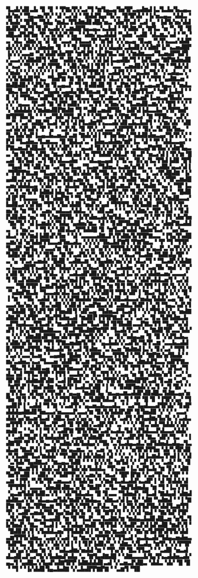 ▜▃▟▞▟▊▃▙▝▊▝▊▝▝▛▇▞▛▞▃▞▜▝▆▜▄▃▄▜▅▜▛▃▄▟▆▟▐▃▜▃▙▞▙▃▄▃▟▞▆▞▝▜▄▃▅▞▛▞▝▟▝▃▞▟▝▝█▟▟▜▄▞▜▞▃▝▉▜▛▟▞▝▐▞▅▃▄▃▝▟▟▃▝▞▙▟▞▝█▜▄▝▜▟▄▝▆▟▃▜▜▟▆▟▊▟█▞▅▃▝▟▅▜▚▟▝▃▟▝▄▝▐▟▜▞▅▞▟▟▇▟▛▞▜▞▜▝▊▟▚▃▟▞▞▃▆▟█▜▄▃▄▃▚▃▙▟▝▝▛▟▇▞▚▝▇▜▃▝▅▝▚▝▊▝█▟█▃▟▜▟▜▅▝▛▃▜▞▟▞▚▜▄▝▝▟▅▞▄▃▟▟▟▝▚▟▅▝▃▟▊▝▟▃▆▃▚▟▝▝▚▝▃▝▟▃▝▟▆▞▄▝▟▝▉▝▃▃▞▜▜▃▃▞▛▝▆▜▟▝▞▞▄▃▄▝▉▃▄▝▚▜▚▃▃▞▟▟▛▟▞▞▞▟▜▞▞▟▅▟▅▝▊▝▝▝▊▞▜▜▚▝▐▞▞▟▄▟▞▃▙▟▊▞▞▟▆▛▐▞▚▃▅▟█▛▐▞▞▞▃▃▅▝▚▞▟▟▛▟▅▜▛▝▆▜▟▜▝▟▄▛▇▃▚▟▝▞▆▟▆▃▃▞▜▃▅▟▛▜▟▜▞▃▃▞▞▟▇▟▉▜▝▟▅▝▚▟▉▞▆▞▞▝▞▟▐▟▐▃▄▟█▞▜▝▐▟▜▃▅▝▇▛▇▟▅▟▉▞▚▃▞▝▜▞▝▃▛▞▛▜▙▝▝▟▊▞▆▟▐▝▊▜▝▝▃▃▝▃▅▟▉▞▟▝▜▝▇▝▝▜▟▞▟▞▅▟▞▝▞▝▞▞▞▝▐▝▄▟▞▝▟▝▐▞▜▜▙▜▝▃▟▟▜▝▞▝▄▃▙▞▜▞▝▞▃▟▄▃▚▝▞▞▙▜▟▟▊▜▚▃▝▜▅▛▇▝▇▝▉▞▝▜▚▟▜▝▟▃▞▞▜▞▜▟▝▝▞▜▜▝▄▟▇▃▅▝▆▟█▟▉▞▝▟▜▞▆▝▊▃▄▃▛▝▜▝▊▟▉▟▉▝▊▝▃▛▇▞▜▝▛▃▄▃▅▜▄▃▜▝▅▟▃▜▙▃▜▃▛▞▙▃▞▜▄▟▞▃▄▟▄▜▙▜▅▃▅▝▊▜▄▜▙▝▊▟▆▜▜▃▞▝▆▛▐▃▙▟▝▝▊▝▟▝▜▜▅▃▚▟▛▜▄▜▞▛▇▝▉▃▃▜▃▞▛▃▆▃▞▃▜▝▉▃▅▛▐▃▅▃▄▜▙▟▞▃▃▞▞▝▄▃▃▝▛▃▟▝▇▝▟▜▚▟▉▞▝▝▃▜▜▝▄▜▅▞▄▝▜▃▅▟▉▃▆▞▞▝█▜▝▝▞▝▚▝▟▟▟▟▞▞▆▟▅▟▉▛▇▟▇▝▜▝▚▟▊▃▅▟▛▜▙▝▐▟▛▟▐▟▃▃▙▞▚▜▛▜▅▛▇▜▛▜▙▞▙▝▝▝▃▞▜▟▞▜▜▃▛▞▝▝▞▜▄▞▆▝▞▛▇▞▜▃▞▝▇▝▜▜▙▃▝▃▛▞▄▞▚▝▃▞▚▟█▞▜▃▟▝▅▜▝▟▐▜▃▟▆▜▚▃▃▟▞▟▊▃▙▃▙▟▜▝▝▞▆▞▟▞▝▟▊▃▞▟▞▟▚▟▚▝▛▝▄▝▝▃▛▞▙▝▉▝▛▞▃▞▃▃▞▟▛▜▜▞▝▝▉▞▃▜▞▜▙▜▅▃▝▜▃▜▟▞▅▛▐▃▄▃▙▃▅▃▛▃▆▝▇▟▞▟▐▝▛▜▅▜▅▞▞▜▟▟▉▟▅▃▄▞▜▞▛▞▞▝▛▟▝▜▃▟▅▃▜▃▆▃▃▝█▝█▟▃▞▃▝▐▟▅▃▟▟▅▞▆▛▐▃▝▟▝▝▛▝▟▟▃▃▄▞▝▛▇▃▅▃▛▟█▃▙▝▟▞▞▟▛▞▝▝▄▃▟▝▉▞▞▃▛▟▛▞▝▃▙▃▄▛▇▜▙▞▞▟▆▜▄▃▃▝▆▝▊▜▙▝▟▜▄▝▆▃▞▟▊▟▟▝▅▝▛▜▟▟▛▟▟▃▛▝▊▃▛▝▅▃▞▟▐▝▛▞▆▝█▃▟▝▉▞▙▟▝▃▜▝▉▞▟▃▃▟▅▝▝▝▟▃▄▃▄▟▝▞▜▞▃▝▉▞▄▜▃▜▜▟▐▟▉▝█▜▝▜▄▟▝▜▝▟▊▞▆▝▃▞▜▃▜▃▄▝▜▃▄▞▜▟▅▃▚▃▆▞▅▜▟▝▃▝▃▟█▞▄▃▞▟▐▞▜▜▛▛▇▃▆▝▜▃▄▞▟▞▅▝▉▞▟▟▞▜▞▜▙▝▅▝▞▟█▜▃▝▚▝▃▞▛▟█▟▇▝▐▞▄▟▊▃▛▃▞▞▆▞▜▟▜▃▜▟▉▃▅▞▙▝▝▜▄▜▟▜▞▜▚▟▇▝▅▟▚▞▄▝▞▜▛▃▆▟█▃▅▞▟▟▟▃▄▝▞▟▞▝▃▝▟▃▙▞▜▞▆▝▄▟▐▟▊▃▆▃▛▝▆▝▆▟▆▝▚▃▚▝▜▛▐▃▞▃▜▝▃▜▞▛▐▟▇▟▐▟▄▜▃▝▃▞▛▜▛▟▞▃▆▜▚▞▛▝▊▟▛▞▃▜▛▃▛▝▃▝█▟▉▟▐▛▐▜▃▃▃▝▊▜▝▟▅▛▇▝▝▜▃▜▙▃▛▝▝▟█▞▞▝▝▟▊▞▄▜▝▟▞▞▆▟█▃▃▞▙▟▉▃▞▞▟▜▅▝▜▜▝▞▙▞▟▟▉▝▅▟▚▞▄▟▝▜▜▜▜▃▜▞▙▟▊▃▛▜▄▜▝▞▛▃▅▞▙▝▆▝▜▞▝▃▅▞▚▟▃▃▞▟▟▃▝▞▝▟▊▃▆▝▝▝▄▞▞▟▆▞▃▜▛▃▜▟▝▝▊▟▛▟▉▟▅▝▅▞▝▜▝▞▆▟▜▜▙▝▐▞▛▟▅▃▟▞▆▜▟▃▝▃▝▃▄▜▝▞▛▝▐▜▝▟▅▜▅▝▇▞▜▞▝▟▐▃▆▟▞▞▜▟▄▝▄▟▅▞▆▃▝▟▝▝▊▟▛▜▙▟█▝▃▟▞▃▝▟▅▛▇▃▟▟▃▝▚▝▅▞▃▝▝▜▝▞▝▟▊▟▃▞▛▜▟▟█▝▊▝▆▜▃▟▚▟▟▝▇▟▅▜▃▞▝▝▄▞▅▃▟▃▞▝▛▞▆▟▐▟▉▟▚▜▅▝▝▟▝▃▃▃▃▟▇▃▛▞▛▟▇▞▙▜▜▛▇▃▃▝▐▜▄▜▚▟█▃▆▞▟▝▅▜▟▟▜▜▃▃▟▜▅▃▟▃▝▞▞▞▞▜▙▃▙▛▇▜▝▛▇▜▅▃▝▝▛▝▜▝▜▜▛▜▄▟▛▝▆▜▄▝▛▃▃▞▆▝▊▞▝▝▞▃▚▞▚▞▛▞▜▜▜▟▞▟▜▟▚▞▄▃▛▃▚▞▛▞▞▞▜▟█▞▟▜▟▝▞▝▉▜▃▝▇▝▛▃▟▜▞▞▚▝▊▞▞▝▚▞▙▃▞▜▃▟▆▝▜▟▉▟▄▜▛▝▃▝▄▝▛▃▞▃▅▟▞▝█▟█▝▃▟▇▃▆▝▚▜▄▟▆▞▅▞▞▟▝▟▃▞▜▝▝▜▃▟▛▞▟▟▇▃▚▃▃▟█▜▚▃▟▞▟▞▜▟▄▞▞▃▚▞▙▃▞▜▞▞▝▃▙▟▅▝▃▜▝▃▄▜▙▝▅▟▝▞▚▞▞▟▊▜▞▝▞▞▄▝▛▟▃▝▞▝▃▟▃▟▛▟▉▞▟▞▝▜▃▟▐▃▚▞▃▞▟▟▅▃▅▞▃▃▃▞▜▝▊▃▛▟▅▟▛▝▉▝▚▞▙▞▅▟▐▜▃▝▛▜▚▛▇▞▙▃▚▃▞▝▟▟▚▟▟▃▅▜▝▃▞▟▃▃▝▜▙▜▜▛▐▃▆▟▜▟▆▜▝▟▟▞▝▃▜▜▅▝▆▝▊▜▝▜▟▞▚▜▜▝▐▝▛▞▙▝▞▞▄▝▚▟▅▛▇▃▙▝▜▃▃▟▞▟▃▜▃▞▆▟▝▞▛▟▉▜▝▜▜▞▟▛▐▝▇▃▞▜▄▛▐▞▞▝█▝▐▝▆▝▝▜▙▝▃▟▟▝▟▝▞▞▟▜▙▟▟▞▅▟▆▞▞▟█▃▟▃▃▞▅▟▄▜▟▟▞▃▄▝▆▝▚▃▃▞▙▞▅▞▄▝▉▃▚▟█▝▞▟▊▟▝▃▅▛▇▃▞▟▝▃▆▟▃▜▟▛▐▝▄▜▝▜▄▃▚▟▚▜▞▜▟▟▉▝█▞▟▜▝▛▐▜▅▟▊▜▝▟▛▃▄▝▜▟▅▃▛▜▃▟▜▝▝▞▞▜▜▟▞▞▄▝▅▟▇▟▇▟▚▞▟▜▛▃▄▜▅▜▜▟▅▃▟▝▆▟▉▛▐▜▜▛▇▃▛▃▚▝▃▞▃▝▊▃▜▟▜▟▆▃▙▃▛▜▄▟▃▃▜▜▃▟▚▝▆▃▟▟▛▃▙▞▜▃▞▜▟▝▉▜▙▟▊▃▃▛▇▃▜▜▝▜▄▞▚▞▟▟▜▝▐▞▄▜▛▜▙▟▇▃▃▝▊▃▛▜▙▟▇▛▇▜▛▝▜▃▟▞▛▃▞▝▄▝▇▟▊▜▛▃▃▜▟▞▄▝▞▞▝▟▆▟▉▟▛▜▙▞▟▞▛▜▛▝▆▜▞▞▚▝▃▝▊▞▚▟▄▃▅▝▊▝▉▝▞▟▜▃▙▃▞▟▇▞▅▜▞▜▜▝▜▜▝▛▇▃▅▟▆▜▞▜▞▝▄▃▙▟▞▞▃▟▜▞▜▞▛▃▆▝▃▃▙▃▟▟▉▞▛▜▚▟▜▜▙▝▇▟▃▟▞▜▞▃▟▝▊▟▆▃▝▃▚▃▅▝▆▟▆▟▐▃▚▝▊▞▃▞▝▜▜▝▞▃▞▞▃▃▜▃▅▝▝▃▄▟▆▝█▟▅▝▞▟▛▜▟▃▃▜▜▜▟▝▞▜▞▝▇▛▇▞▅▜▙▟▞▝▆▞▃▟▅▃▚▃▞▜▃▃▅▝▟▟▛▜▞▃▆▝▜▃▞▞▜▞▜▟▚▃▝▟▆▟▟▜▃▃▚▟▛▛▇▃▃▜▙▃▜▝▟▟▊▃▄▝█▜▟▜▅▃▃▞▛▟▜▟▝▝▇▞▝▝▉▝▛▜▝▃▝▛▇▞▝▟▜▃▞▜▟▃▚▟▝▜▜▃▜▜▛▝▐▜▜▝▃▃▙▞▄▝▊▃▜▜▝▞▞▃▄▝▅▝▉▝▟▟▅▞▅▜▝▃▞▝▄▜▛▟▛▝▟▟▆▟▛▟▇▝▃▟▐▛▇▟▝▃▝▞▅▞▜▜▛▟▝▟▅▟█▜▛▃▟▝▊▃▆▝▃▞▚▝▆▜▚▛▐▝▆▟▚▟▆▝▆▟▞▛▐▃▟▃▛▟█▝▐▝▚▝▉▟█▜▅▟▞▞▃▜▝▃▜▝█▞▝▝▄▜▚▜▃▝▟▜▄▞▞▜▚▟▚▝▄▃▄▝▆▟▊▜▄▝▅▃▄▃▆▃▟▟▛▟▉▟█▃▜▟▇▃▄▞▅▜▅▝▊▜▝▝▚▝▚▟▞▞▝▜▜▝█▜▞▃▜▟█▜▟▃▛▝▃▜▝▝▛▝█▝▊▝▐▜▛▞▄▞▝▜▄▟▊▛▐▝▃▟▟▝▜▝▇▝▞▃▟▜▚▝▄▃▅▃▙▃▃▟▃▝▝▃▞▜▄▟▃▃▟▜▛▟▞▝▊▟▛▟▟▟▄▟▇▟▊▜▅▃▃▞▅▃▃▃▛▃▃▞▆▝▉▞▙▜▟▟▛▟▛▝▊▜▅▟▉▝▞▝▞▝▃▃▞▟▟▞▄▞▆▃▅▜▃▟▝▟█▃▜▃▞▞▄▞▄▝▇▝▞▞▙▝▃▟▜▝▟▜▄▟▆▞▙▞▙▝▞▃▟▃▅▜▜▜▝▝▚▜▞▜▃▞▛▃▟▝▉▝▛▟▊▞▃▟▛▞▛▝▃▝▝▝▞▝▉▃▚▟▞▜▟▟▞▞▟▞▅▟▊▃▝▝▅▝▐▝▜▝▞▃▟▛▇▝█▜▞▛▇▞▃▟▚▃▟▃▜▟▝▟▜▟▃▃▛▟▃▃▞▟▟▞▞▝▃▟▞▜▄▛▐▞▙▟▄▟▟▜▝▃▄▞▛▟▆▟▛▝▚▃▚▞▃▟▛▟▜▝▇▃▝▟▛▞▜▃▝▝▐▟▇▜▛▝▛▝▝▞▚▃▝▞▚▟▆▞▟▞▙▟▄▞▞▜▙▝▃▜▃▟▄▃▟▃▚▟▜▟▅▟▃▟▄▃▜▃▟▃▅▝▇▃▛▟▐▝▄▟▊▞▅▞▄▃▆▃▝▃▝▃▅▝▄▝▞▞▝▝▅▜▛▟▜▜▅▝▟▞▚▜▛▟▊▞▚▜▃▟▛▜▃▞▆▟▟▞▝▜▚▟▛▟▐▟▞▟▆▟▝▟▝▝▞▃▚▝▐▟▐▃▆▟▃▜▚▟▐▝▞▟▝▃▜▟▞▜▄▟▇▃▞▝▆▃▄▃▜▟▉▝▝▝▐▞▞▞▙▝▆▜▟▝▞▝▃▛▐▞▃▝▃▟▞▝▚▝▊▝▇▞▆▃▆▜▜▝▟▟▞▃▛▟▞▜▟▞▟▞▙▟▟▃▝▜▚▃▆▝▐▃▚▟▜▃▙▝▆▝▊▞▝▟▇▜▅▜▚▟▉▝▝▟▉▞▝▞▜▟▛▜▚▞▞▃▅▞▅▝▅▃▞▝█▛▐▛▇▝▞▃▞▜▚▃▚▜▛▝▝▃▆▝▐▜▚▝▚▜▞▜▛▃▅▃▃▞▞▜▟▞▆▝▝▞▆▟▜▃▟▃▟▟▚▃▟▛▐▝▟▝▉▟▟▞▟▝▛▜▜▜▝▃▃▃▝▟▅▟▊▟▇▃▚▞▙▝▇▟▛▝▃▜▃▝▆▟▜▟▅▟▄▝▆▝▜▝▐▃▚▜▜▝▄▃▆▜▟▟▜▟▉▃▚▜▝▝▟▞▜▟▃▟▃▝█▝▊▃▃▝▜▟▅▟▚▝▜▃▟▝▇▟▄▟▝▟▆▟▟▟▇▃▞▞▙▝▟▃▄▃▅▜▟▞▆▟▛▞▆▟▄▃▝▟▆▃▞▟▐▃▜▞▝▟▇▝▚▟▆▟▝▝▐▝▇▛▇▝▉▃▜▃▜▛▇▃▆▝▜▝▆▜▞▞▜▜▞▃▛▟▃▝▅▝▐▞▜▞▟▜▟▜▙▞▟▟▜▃▆▜▜▜▚▝▃▟▛▃▅▟▞▜▙▜▄▞▆▟▜▞▙▝▚▝▉▝▇▜▚▜▝▝▞▞▟▝▅▟▝▝▇▞▙▛▐▜▛▃▜▞▃▛▇▝▄▃▜▃▄▟▊▝▆▝▉▝▜▃▛▃▃▜▃▟▇▞▆▝▆▟▄▃▙▟▊▟█▃▅▝▅▜▃▜▙▜▅▟▚▝▇▃▝▜▃▟▐▝▃▜▚▟▄▞▅▟▊▝▉▜▜▟▝▞▙▟▛▃▛▟▐▟▚▟█▝▆▟▚▜▝▝█▟▉▟▚▜▝▞▙▟▟▃▅▞▜▜▟▟▛▟▐▝▚▞▅▞▆▃▟▞▞▝▇▞▅▜▟▜▛▟▜▜▞▟▟▃▆▜▜▜▞▟▅▃▝▃▄▞▞▃▟▝▅▝▆▃▚▞▛▜▜▞▞▜▜▃▟▝▄▃▙▃▟▞▜▟▄▃▅▟▅▃▜▟▛▜▃▝█▝▟▞▞▝▟▞▞▟▐▝▐▝▊▛▐▟▉▞▚▞▝▟▆▃▚▜▃▟▄▝▆▜▚▝▞▞▛▜▛▝▟▞▄▞▞▟▅▝▆▝▞▝▚▟▃▟▆▞▅▟▟▝▆▝▝▜▚▞▛▝█▃▜▜▃▞▝▝▃▟▉▝▅▃▟▟▃▟▊▃▛▃▞▜▞▞▙▟▅▟▚▟▄▝▃▝▇▜▄▟▇▟█▝▝▟▇▃▃▃▙▜▄▜▚▃▟▟▅▃▟▞▄▃▜▝▄▟█▃▚▜▄▟▚▟▇▜▛▛▐▟▇▟▟▟▊▃▟▝▞▃▅▃▛▟█▃▝▟▟▃▝▟▞▝█▝█▝▝▜▝▝▐▞▟▟▊▜▄▃▙▟▇▝▞▃▙▟▛▛▇▛▇▝▝▃▆▜▝▜▉
